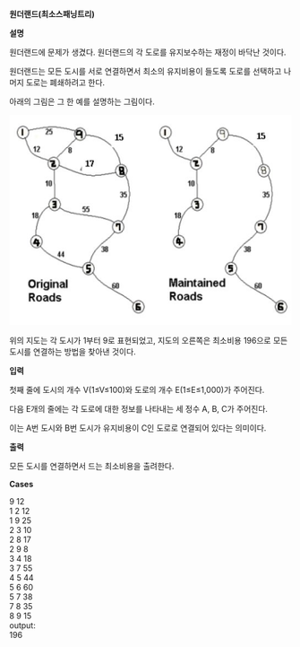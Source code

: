 **원더랜드(최소스패닝트리)**

**설명**

원더랜드에 문제가 생겼다. 원더랜드의 각 도로를 유지보수하는 재정이 바닥난 것이다.

원더랜드는 모든 도시를 서로 연결하면서 최소의 유지비용이 들도록 도로를 선택하고 나머지 도로는 폐쇄하려고 한다.

아래의 그림은 그 한 예를 설명하는 그림이다.

![img.png](img.png)

위의 지도는 각 도시가 1부터 9로 표현되었고, 지도의 오른쪽은 최소비용 196으로 모든 도시를 연결하는 방법을 찾아낸 것이다.

**입력**

첫째 줄에 도시의 개수 V(1≤V≤100)와 도로의 개수 E(1≤E≤1,000)가 주어진다.

다음 E개의 줄에는 각 도로에 대한 정보를 나타내는 세 정수 A, B, C가 주어진다.

이는 A번 도시와 B번 도시가 유지비용이 C인 도로로 연결되어 있다는 의미이다.

**출력**

모든 도시를 연결하면서 드는 최소비용을 출려한다.

**Cases**

9 12<br>
1 2 12<br>
1 9 25<br>
2 3 10<br>
2 8 17<br>
2 9 8<br>
3 4 18<br>
3 7 55<br>
4 5 44<br>
5 6 60<br>
5 7 38<br>
7 8 35<br>
8 9 15<br>
output:<br>
196